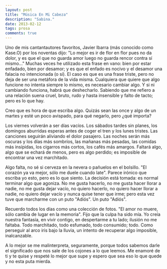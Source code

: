 ```yaml
---
layout: post
title: "Música En Mi Cabeza"
description: "Sabina."
date: 2013-02-12
tags: prosa
comments: true
---
```


Uno de mis cantantautores favoritos, Javier Ibarra (más conocido como Kase.O) por los noventas dijo: "Lo mejor es ir de flor en flor pues no da dolor, y es que el que no guarda amor luego no guarda rencor contra sí mismo..." Muchas veces he utilizado esta frase en vano: bien por estar enfadado, bien por desamor; y es que el enfado es nocivo y el desamor una falacia no intencionada (o sí). El caso es que es una frase triste, pero no deja de ser una metáfora de la vida misma. Cualquiera que quiere que algo funcione no intenta siempre lo mismo, es necesario cambiar algo. Y si ni cambiando funciona, habrá que deshecharlo. Sabiendo que me refiero a una relación suena cruel, bruto, rudo y hasta insensible y falto de tacto; pero es lo que hay.

Creo que es hora de que escriba algo. Quizás sean las once y algo de un martes y esté un poco avispado, para qué negarlo, pero ¿qué importa?

Los viernes volverán a ser días vacíos. Los sábados tardes sin planes, los domingos aburridas esperas antes de coger el tren y los lunes tristes. Las canciones seguirán aliviando el dolor pasajero. Las noches serán más oscuras y los días más sombríos, las mañanas más pesadas, las comidas más insípidas, los cigarros más cortos, los cafés más amargos. Faltará algo, algo que se echará de menos, pero es algo perdido; es imposible de encontrar una vez marchitado.

Algo falta, no sé si cerveza en la nevera o pañuelos en el bolsillo. "El corazón ya va mejor, sólo me duele cuando late". Parece irónico que escriba yo esto, pero es lo que siento. La decisión está tomada: es normal terminar algo que agoniza. No me gusta hacerlo, no me gusta hacer llorar a nadie, no me gusta dejar vacío, no quiero hacerlo, no quiero hacer llorar a nadie, no quiero dejar vacío y nunca quise tener que irme; pero esta vez tuve que marcharme con un puto "Adiós". Un puto "Adiós".

Recuerdo todos los días como una colección de fotos. "El amor no muere, sólo cambia de lugar en la memoria". Fijo que la culpa ha sido mía. Yo creía nuestra fantasía, en vivir contigo, en despertarme a tu lado; ilusión no me faltaba. Todo marchitado, todo esfumado, todo consumido; todo. Como perseguir al arco iris bajo la lluvia, un intento de recuperar algo imposible, inalcanzable.

A lo mejor se me malinterpreta, seguramente, porque todos sabemos darle el significado que nos sale de los cojones a lo que leemos. Me enamoré de ti y te quise y respeté lo mejor que supe y espero que sea eso lo que quede y no esta puta mierda.
